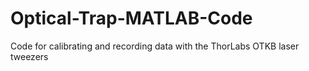 # Optical-Trap-MATLAB-Code
Code for calibrating and recording data with the ThorLabs OTKB laser tweezers
